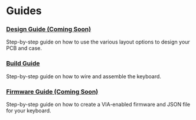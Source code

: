 # Guides
### [Design Guide (Coming Soon)](./design_guide.md)
Step-by-step guide on how to use the various layout options to design your PCB and case.

### [Build Guide](./build_guide.md)
Step-by-step guide on how to wire and assemble the keyboard.

### [Firmware Guide (Coming Soon)](./firmware_guide.md)
Step-by-step guide on how to create a VIA-enabled firmware and JSON file for your keyboard.
